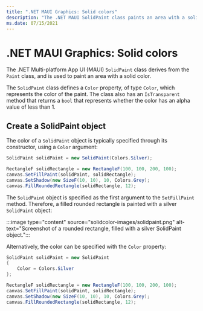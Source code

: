 ```yaml
---
title: ".NET MAUI Graphics: Solid colors"
description: "The .NET MAUI SolidPaint class paints an area with a solid color."
ms.date: 07/15/2021
---
```


# .NET MAUI Graphics: Solid colors

The .NET Multi-platform App UI (MAUI) `SolidPaint` class derives from the `Paint` class, and is used to paint an area with a solid color.

The `SolidPaint` class defines a `Color` property, of type `Color`, which represents the color of the paint. The class also has an `IsTransparent` method that returns a `bool` that represents whether the color has an alpha value of less than 1.

## Create a SolidPaint object

The color of a `SolidPaint` object is typically specified through its constructor, using a `Color` argument:

```csharp
SolidPaint solidPaint = new SolidPaint(Colors.Silver);

RectangleF solidRectangle = new RectangleF(100, 100, 200, 100);
canvas.SetFillPaint(solidPaint, solidRectangle);
canvas.SetShadow(new SizeF(10, 10), 10, Colors.Grey);
canvas.FillRoundedRectangle(solidRectangle, 12);
```

The `SolidPaint` object is specified as the first argument to the `SetFillPaint` method. Therefore, a filled rounded rectangle is painted with a silver `SolidPaint` object:

:::image type="content" source="solidcolor-images/solidpaint.png" alt-text="Screenshot of a rounded rectangle, filled with a silver SolidPaint object.":::

Alternatively, the color can be specified with the `Color` property:

```csharp
SolidPaint solidPaint = new SolidPaint
{
    Color = Colors.Silver
};

RectangleF solidRectangle = new RectangleF(100, 100, 200, 100);
canvas.SetFillPaint(solidPaint, solidRectangle);
canvas.SetShadow(new SizeF(10, 10), 10, Colors.Grey);
canvas.FillRoundedRectangle(solidRectangle, 12);
```
